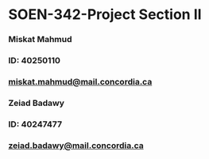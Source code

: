 # SOEN-342-Project Section II

### Miskat Mahmud 
### ID: 40250110
### miskat.mahmud@mail.concordia.ca

### Zeiad Badawy
### ID: 40247477
### zeiad.badawy@mail.concordia.ca


